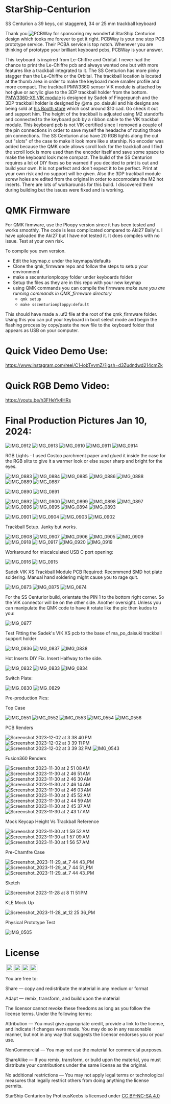 # StarShip-Centurion
SS Centurion a 39 keys, col staggered, 34 or 25 mm trackball keyboard

Thank you ![PCBWay](https://github.com/protieusz/StarShip-Centurion/assets/118025702/9cfdd0af-9022-4b73-9312-0d3cf7f91f98) for sponsoring my wonderful StarShip Centurion design which tooks me forever to get it right. PCBWay is your one stop PCB prototype service. Their PCBA service is top notch. Whenever you are thinking of prototype your brilliant keyboard pcbs, PCBWay is your answer.

This keyboard is inspired from Le-Chiffre and Orbital.  I never had the chance to print the Le-Chiffre pcb and always wanted one but with more features like a trackball integrated to it. The SS Centurion has more pinky stagger than the Le-Chiffre or the Orbital. The trackball location is located at the thumb area in order to make the keyboard more smaller profile and more compact. The trackball PMW3360 sensor VIK module is attached by hot glue or acrylic glue to the 3DP trackball holder from the bottom.  [PMW3360-XS VIK module](https://github.com/sadekbaroudi/vik/tree/master/pcb/pmw3360-xs) is designed by Sadek of Fingerpunch and the 3DP trackball holder is designed by @ma_po_daisuki and his designs are being sold at [his Booth store](https://ma-po.booth.pm/items/5258743) which cost around $10 cad. Go check it out and support him. The height of the trackball is adjusted using M2 standoffs and connected to the keyboard pcb by a ribbon cable to the VIK trackball module. This keyboard pcb is not VIK certified since I removed a couple of the pin connections in order to save myself the headache of routing those pin connections.  The SS Centurion also have 20 RGB lights along the cut out "slots" of the case to make it look more like a starship. No encoder was added because the QMK code allows scroll lock for the trackball and I find the scroll lock is more used than the encoder itself and save some space to make the keyboard look more compact.  The build of the SS Centurion requires a lot of DIY fixes so be warned if you decided to print is out and build your own.  It is not perfect and don't expect it to be perfect.  Print at your own risk and no support will be given. Also the 3DP trackball module screw holes are edited from the original in order to accomodate the M2 hot inserts.  There are lots of workarounds for this build.  I discovered them during building but the issues were fixed and is working.


# QMK Firmware
For QMK firmware, use the Ploopy version since it has been tested and works smoothly. The code is less complicated compared to Aki27 Bally's.  I have uploaded the Aki27 but I have not tested it. It does compiles with no issue. Test at your own risk.

To compile you own version. 
 - Edit the keymap.c under the keymaps/defaults
 - Clone the qmk_firmware repo and follow the steps to setup your environment
 - make a sscenturionploopy folder under keyboards folder
 - Setup the files as they are in this repo with your new keymap
 - using QMK commands you can compile the firmware *make sure you are running commands in QMK_firmware directory*
   - `qmk setup`
   - `make sscenturionploppy:default`

This should have made a .uf2 file at the root of the qmk_firmware folder. Using this you can put your keyboard in boot select mode and begin the flashing process by copy/paste the new file to the keyboard folder that appears as USB on your computer.

# Quick Video Demo Use:

https://www.instagram.com/reel/C1-lobTvvmZ/?igsh=d3Zudndwd214cmZk

# Quick RGB Demo Video:

https://youtu.be/h3FHeYk4HRs

# Final Production Pictures Jan 10, 2024:

![IMG_0912](https://github.com/protieusz/StarShip-Centurion/assets/118025702/30700de9-0169-48c3-a44c-3e11df5b710a)
![IMG_0913](https://github.com/protieusz/StarShip-Centurion/assets/118025702/5aada6da-d433-4c88-b45d-5cfc14bde7d9)
![IMG_0910](https://github.com/protieusz/StarShip-Centurion/assets/118025702/b36a2b60-7b12-475c-a370-1665d6cc4bec)
![IMG_0911](https://github.com/protieusz/StarShip-Centurion/assets/118025702/7457f8ac-25d2-4341-819a-89f4896dd5a1)
![IMG_0914](https://github.com/protieusz/StarShip-Centurion/assets/118025702/315d3017-eba6-4992-9eec-1e584e1ddef4)

RGB Lights - I used Costco parchment paper and glued it inside the case for the RGB slits to give it a warmer look or else super sharp and bright for the eyes.

![IMG_0883](https://github.com/protieusz/StarShip-Centurion/assets/118025702/fee493c4-1e87-40bb-b468-50773a8a341d)
![IMG_0884](https://github.com/protieusz/StarShip-Centurion/assets/118025702/0d2e1503-cb34-4748-bb48-b0a55e1345a8)
![IMG_0885](https://github.com/protieusz/StarShip-Centurion/assets/118025702/27e6bb60-3007-4eb8-a759-2914a1474272)
![IMG_0886](https://github.com/protieusz/StarShip-Centurion/assets/118025702/7f38e18c-2fe2-48a6-8614-28ffeab69f86)
![IMG_0888](https://github.com/protieusz/StarShip-Centurion/assets/118025702/2fcc0630-d6b1-4437-8911-c40c6b97a9c6)
![IMG_0889](https://github.com/protieusz/StarShip-Centurion/assets/118025702/c7da3ef9-1c69-4aa2-97b3-4135223b4223)
![IMG_0887](https://github.com/protieusz/StarShip-Centurion/assets/118025702/092f466e-bfb4-4fdf-9f43-2e9a1185d92e)

![IMG_0890](https://github.com/protieusz/StarShip-Centurion/assets/118025702/3dab7d8c-7b7c-4bf2-9c5f-8681411e978d)
![IMG_0891](https://github.com/protieusz/StarShip-Centurion/assets/118025702/f0b7a91d-f4eb-431e-b645-888a9154d20a)

![IMG_0892](https://github.com/protieusz/StarShip-Centurion/assets/118025702/517d76be-5e6b-49a3-9787-a49cc99bca13)
![IMG_0900](https://github.com/protieusz/StarShip-Centurion/assets/118025702/65b28606-a314-4449-a094-65c7a0c297e5)
![IMG_0899](https://github.com/protieusz/StarShip-Centurion/assets/118025702/0fe0031a-1104-4bad-a153-1f2998bc5966)
![IMG_0898](https://github.com/protieusz/StarShip-Centurion/assets/118025702/9d51a47a-0f42-4abb-8500-99434cfad366)
![IMG_0897](https://github.com/protieusz/StarShip-Centurion/assets/118025702/59de59a5-893b-4f55-9bf7-255b041322a8)
![IMG_0896](https://github.com/protieusz/StarShip-Centurion/assets/118025702/c03d03b5-97b9-40cb-af8f-3b669d02e349)
![IMG_0895](https://github.com/protieusz/StarShip-Centurion/assets/118025702/c6a98d81-2376-4fb0-a8d8-8a67538dcb4b)
![IMG_0894](https://github.com/protieusz/StarShip-Centurion/assets/118025702/ee1be2b8-e627-4a4f-8227-6de69db392f3)
![IMG_0893](https://github.com/protieusz/StarShip-Centurion/assets/118025702/d0d72def-42e7-40b3-9fb7-5e8643dd707f)

![IMG_0901](https://github.com/protieusz/StarShip-Centurion/assets/118025702/ede211f0-20ac-47ff-bae7-7d1d2213448a)
![IMG_0904](https://github.com/protieusz/StarShip-Centurion/assets/118025702/452377ac-1a96-4497-8b34-0d49df96be24)
![IMG_0903](https://github.com/protieusz/StarShip-Centurion/assets/118025702/fe51f421-bbda-4297-8a94-6df0e164f341)
![IMG_0902](https://github.com/protieusz/StarShip-Centurion/assets/118025702/09563e71-a2f9-49ab-ac24-35f2aad91f0b)

Trackball Setup. Janky but works.

![IMG_0908](https://github.com/protieusz/StarShip-Centurion/assets/118025702/859c1e24-66ff-4bd2-9b67-e278060830c6)
![IMG_0907](https://github.com/protieusz/StarShip-Centurion/assets/118025702/9b7a08e9-3010-42b6-abc4-1449c0d463a8)
![IMG_0906](https://github.com/protieusz/StarShip-Centurion/assets/118025702/ce7e8da4-8982-4d2f-8bb4-fa9485bb9400)
![IMG_0905](https://github.com/protieusz/StarShip-Centurion/assets/118025702/5e175da3-4354-4440-a0bd-b5dd5113434b)
![IMG_0909](https://github.com/protieusz/StarShip-Centurion/assets/118025702/366ea69d-6127-4e46-b976-049e9a142218)
![IMG_0918](https://github.com/protieusz/StarShip-Centurion/assets/118025702/a67db726-d2c8-4f8d-8bd0-d952f0136e90)
![IMG_0917](https://github.com/protieusz/StarShip-Centurion/assets/118025702/13e54012-35a2-492b-9db8-b459ae33cdda)
![IMG_0920](https://github.com/protieusz/StarShip-Centurion/assets/118025702/bf310826-a845-4272-870c-3a2325b424f5)
![IMG_0919](https://github.com/protieusz/StarShip-Centurion/assets/118025702/3a9beba2-5f01-4d67-838d-ae499f75ff96)

Workaround for miscalculated USB C port opening:

![IMG_0916](https://github.com/protieusz/StarShip-Centurion/assets/118025702/a58e729e-480c-4ed3-9fc4-150f4dcf2d39)
![IMG_0915](https://github.com/protieusz/StarShip-Centurion/assets/118025702/dee44833-bfad-4653-ab17-59e57168ae2c)

Sadek VIK XS Trackball Module PCB Required:
Recommend SMD hot plate soldering. Manual hand soldering might cause you to rage quit.

![IMG_0873](https://github.com/protieusz/StarShip-Centurion/assets/118025702/6625c390-c108-46b2-af65-0777725b7212)
![IMG_0875](https://github.com/protieusz/StarShip-Centurion/assets/118025702/38cf8752-4c7c-4ba2-b135-f8a98e500140)
![IMG_0874](https://github.com/protieusz/StarShip-Centurion/assets/118025702/9e2c379a-ba5a-46d1-84db-d9723e6fb6ea)

For the SS Centurior build, orientate the PIN 1 to the bottom right corner. So the VIK connector will be on the other side. Another oversight. Unless you can manipulate the QMK code to have it rotate like the pic then kudos to you:

![IMG_0877](https://github.com/protieusz/StarShip-Centurion/assets/118025702/57ab6780-0338-4515-9d79-ea229cebaacb)

Test Fitting the Sadek's VIK XS pcb to the base of ma_po_daisuki trackball support holder

![IMG_0836](https://github.com/protieusz/StarShip-Centurion/assets/118025702/dab65894-46ef-4076-9d44-aa5e7f5381e4)
![IMG_0837](https://github.com/protieusz/StarShip-Centurion/assets/118025702/401b4597-0b2e-4647-90c1-b7fe75e7ea1f)
![IMG_0838](https://github.com/protieusz/StarShip-Centurion/assets/118025702/420afc32-38b5-40a9-908f-bf838c144fa5)

Hot Inserts DIY Fix. Insert Halfway to the side.

![IMG_0832](https://github.com/protieusz/StarShip-Centurion/assets/118025702/8e366ee9-3899-49ca-b56f-110980e34b87)
![IMG_0833](https://github.com/protieusz/StarShip-Centurion/assets/118025702/ec9d8fcf-9e71-4882-8b70-1f93e30304d5)
![IMG_0834](https://github.com/protieusz/StarShip-Centurion/assets/118025702/572135a5-cd02-47f4-ba19-a5da59e24f54)

Switch Plate:

![IMG_0830](https://github.com/protieusz/StarShip-Centurion/assets/118025702/f9853fac-51af-4cea-8495-ee1a83acb2df)
![IMG_0829](https://github.com/protieusz/StarShip-Centurion/assets/118025702/10eeefb9-7338-4f4a-8cf4-82b0a51378ef)

Pre-production Pics:

Top Case

![IMG_0551](https://github.com/protieusz/StarShip-Centurion/assets/118025702/05ab2625-7327-4834-af95-10b169c1a6cf)
![IMG_0552](https://github.com/protieusz/StarShip-Centurion/assets/118025702/9593f6ee-b26d-405e-aaf9-d2ea8990383b)
![IMG_0553](https://github.com/protieusz/StarShip-Centurion/assets/118025702/1958679e-0f86-4dd9-ae0d-4658d00ecc7b)
![IMG_0554](https://github.com/protieusz/StarShip-Centurion/assets/118025702/1b7880d3-d329-4622-b92e-9006533a013a)
![IMG_0556](https://github.com/protieusz/StarShip-Centurion/assets/118025702/191963ff-8584-476c-8399-9c714a58013d)

PCB Renders

![Screenshot 2023-12-02 at 3 38 40 PM](https://github.com/protieusz/StarShip-Centurion/assets/118025702/88029050-c8f0-413a-8147-50cc36aebef6)
![Screenshot 2023-12-02 at 3 39 11 PM](https://github.com/protieusz/StarShip-Centurion/assets/118025702/09cace83-f617-4ecf-ab46-996f4c4a4316)
![Screenshot 2023-12-02 at 3 39 32 PM](https://github.com/protieusz/StarShip-Centurion/assets/118025702/63929baf-385c-4b54-b4c7-cad743d68848)
![IMG_0543](https://github.com/protieusz/StarShip-Centurion/assets/118025702/7b7ae2c7-4c4a-4d12-9710-764989391d77)

Fusion360 Renders

![Screenshot 2023-11-30 at 2 51 08 AM](https://github.com/protieusz/StarShip-Centurion/assets/118025702/0ddff9ee-d808-4b43-a9b3-4c6355aa597c)
![Screenshot 2023-11-30 at 2 46 51 AM](https://github.com/protieusz/StarShip-Centurion/assets/118025702/bf5c0396-db96-42c4-95da-383db25c99d3)
![Screenshot 2023-11-30 at 2 46 30 AM](https://github.com/protieusz/StarShip-Centurion/assets/118025702/e5ac59a0-5d29-4876-8475-f0ef11340724)
![Screenshot 2023-11-30 at 2 46 14 AM](https://github.com/protieusz/StarShip-Centurion/assets/118025702/c9dec9e7-5f36-4ed5-9669-1d6c9bc55196)
![Screenshot 2023-11-30 at 2 46 03 AM](https://github.com/protieusz/StarShip-Centurion/assets/118025702/ad27fca3-6ddb-43ba-a5b4-ba189f44fb12)
![Screenshot 2023-11-30 at 2 45 52 AM](https://github.com/protieusz/StarShip-Centurion/assets/118025702/f6370384-8741-45d7-95d0-52834777334e)
![Screenshot 2023-11-30 at 2 44 59 AM](https://github.com/protieusz/StarShip-Centurion/assets/118025702/1dbc6988-3e00-462c-8aa9-372052c8cc96)
![Screenshot 2023-11-30 at 2 45 37 AM](https://github.com/protieusz/StarShip-Centurion/assets/118025702/6cfc9c3c-e197-4363-8447-b84a73b950fa)
![Screenshot 2023-11-30 at 2 43 17 AM](https://github.com/protieusz/StarShip-Centurion/assets/118025702/968e7e10-e7ab-43e8-8ba3-24662bf022fd)

Mock Keycap Height Vs Trackball Reference

![Screenshot 2023-11-30 at 1 59 52 AM](https://github.com/protieusz/StarShip-Centurion/assets/118025702/5f8f30f5-8533-418e-97ea-ba66eb37e899)
![Screenshot 2023-11-30 at 1 57 09 AM](https://github.com/protieusz/StarShip-Centurion/assets/118025702/22f2a130-b2d0-44df-ae2a-cd9aeea862a4)
![Screenshot 2023-11-30 at 1 56 57 AM](https://github.com/protieusz/StarShip-Centurion/assets/118025702/ad935bb8-e73f-4d3a-a0a5-25aabda67885)

Pre-Chamfre Case

![Screenshot_2023-11-29_at_7 44 43_PM](https://github.com/protieusz/StarShip-Centurion/assets/118025702/bff36e64-d7b8-4253-ad12-93dd732e04b6)
![Screenshot_2023-11-29_at_7 44 51_PM](https://github.com/protieusz/StarShip-Centurion/assets/118025702/8602a628-7723-4f4e-82e0-c3db50bd5dbb)
![Screenshot_2023-11-29_at_7 44 43_PM](https://github.com/protieusz/StarShip-Centurion/assets/118025702/535129f8-8db1-4c15-aaeb-5044a568c3e0)

Sketch

![Screenshot 2023-11-28 at 8 11 51 PM](https://github.com/protieusz/StarShip-Centurion/assets/118025702/3e29cb04-1f44-4424-8ede-68d923ba5539)

KLE Mock Up

![Screenshot_2023-11-28_at_12 25 36_PM](https://github.com/protieusz/StarShip-Centurion/assets/118025702/8ce8b851-28df-4a81-abef-0ee3f712c0da)

Physical Prototype Test

![IMG_0505](https://github.com/protieusz/StarShip-Centurion/assets/118025702/be2d601c-5d51-403f-8af8-6407b6dcb59f)

# License

<img style="height:22px!important;margin-left:3px;vertical-align:text-bottom;" src="https://mirrors.creativecommons.org/presskit/icons/cc.svg?ref=chooser-v1"><img style="height:22px!important;margin-left:3px;vertical-align:text-bottom;" src="https://mirrors.creativecommons.org/presskit/icons/by.svg?ref=chooser-v1"><img style="height:22px!important;margin-left:3px;vertical-align:text-bottom;" src="https://mirrors.creativecommons.org/presskit/icons/nc.svg?ref=chooser-v1"><img style="height:22px!important;margin-left:3px;vertical-align:text-bottom;" src="https://mirrors.creativecommons.org/presskit/icons/sa.svg?ref=chooser-v1"></a></p>

You are free to:

Share — copy and redistribute the material in any medium or format

Adapt — remix, transform, and build upon the material

The licensor cannot revoke these freedoms as long as you follow the license terms.
Under the following terms:

Attribution — You must give appropriate credit, provide a link to the license, and indicate if changes were made. You may do so in any reasonable manner, but not in any way that suggests the licensor endorses you or your use.

NonCommercial — You may not use the material for commercial purposes.

ShareAlike — If you remix, transform, or build upon the material, you must distribute your contributions under the same license as the original.

No additional restrictions — You may not apply legal terms or technological measures that legally restrict others from doing anything the license permits.

StarShip Centurion by ProtieusKeebs is licensed under [CC BY-NC-SA 4.0](https://creativecommons.org/licenses/by-nc-sa/4.0/?ref=chooser-v1)


